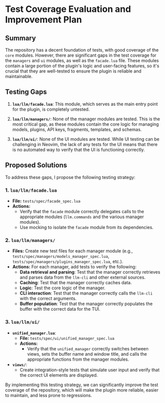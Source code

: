 # Test Coverage Evaluation and Improvement Plan

## Summary

The repository has a decent foundation of tests, with good coverage of the `core` modules. However, there are significant gaps in the test coverage for the `managers` and `ui` modules, as well as the `facade.lua` file. These modules contain a large portion of the plugin's logic and user-facing features, so it's crucial that they are well-tested to ensure the plugin is reliable and maintainable.

## Testing Gaps

1.  **`lua/llm/facade.lua`**: This module, which serves as the main entry point for the plugin, is completely untested.

2.  **`lua/llm/managers/`**: None of the manager modules are tested. This is the most critical gap, as these modules contain the core logic for managing models, plugins, API keys, fragments, templates, and schemas.

3.  **`lua/llm/ui/`**: None of the UI modules are tested. While UI testing can be challenging in Neovim, the lack of any tests for the UI means that there is no automated way to verify that the UI is functioning correctly.

## Proposed Solutions

To address these gaps, I propose the following testing strategy:

### 1. `lua/llm/facade.lua`

*   **File:** `tests/spec/facade_spec.lua`
*   **Actions:**
    *   Verify that the `facade` module correctly delegates calls to the appropriate modules (`llm.commands` and the various manager modules).
    *   Use mocking to isolate the `facade` module from its dependencies.

### 2. `lua/llm/managers/`

*   **Files:** Create new test files for each manager module (e.g., `tests/spec/managers/models_manager_spec.lua`, `tests/spec/managers/plugins_manager_spec.lua`, etc.).
*   **Actions:** For each manager, add tests to verify the following:
    *   **Data retrieval and parsing**: Test that the manager correctly retrieves and parses data from the `llm-cli` and other external sources.
    *   **Caching**: Test that the manager correctly caches data.
    *   **Logic**: Test the core logic of the manager.
    *   **CLI interaction**: Test that the manager correctly calls the `llm-cli` with the correct arguments.
    *   **Buffer population**: Test that the manager correctly populates the buffer with the correct data for the TUI.

### 3. `lua/llm/ui/`

*   **`unified_manager.lua`**:
    *   **File:** `tests/spec/ui/unified_manager_spec.lua`
    *   **Actions:**
        *   Verify that the `unified_manager` correctly switches between views, sets the buffer name and window title, and calls the appropriate functions from the manager modules.
*   **`views/`**:
    *   Create integration-style tests that simulate user input and verify that the correct UI elements are displayed.

By implementing this testing strategy, we can significantly improve the test coverage of the repository, which will make the plugin more reliable, easier to maintain, and less prone to regressions.
